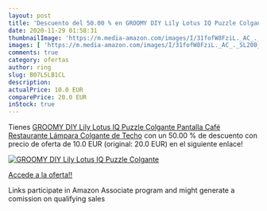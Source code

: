 ```yaml
---
layout: post
title: 'Descuento del 50.00 % en GROOMY DIY Lily Lotus IQ Puzzle Colgante'
date: 2020-11-29 01:58:31
thumbnailImage: 'https://m.media-amazon.com/images/I/31fofW8FziL._AC_._SL200_.jpg'
images: [ 'https://m.media-amazon.com/images/I/31fofW8FziL._AC_._SL200_.jpg' ]
comments: true
category: ofertas
author: ring
slug: B07L5LB1CL
description:
actualPrice: 10.0 EUR
comparePrice: 20.0 EUR
inStock: true
---
```


Tienes [GROOMY DIY Lily Lotus IQ Puzzle Colgante Pantalla Café Restaurante Lámpara Colgante de Techo](https://www.amazon.es/dp/B07L5LB1CL/?tag=tolees-21) con un 50.00 % de descuento con precio de oferta de 10.0 EUR (original: 20.0 EUR) en el siguiente enlace!

[![GROOMY DIY Lily Lotus IQ Puzzle Colgante](https://m.media-amazon.com/images/I/31fofW8FziL._AC_._SL200_.jpg)](https://www.amazon.es/dp/B07L5LB1CL/?tag=tolees-21)

[Accede a la oferta!!](https://www.amazon.es/dp/B07L5LB1CL/?tag=tolees-21)

Links participate in Amazon Associate program and might generate a comission on qualifying sales


